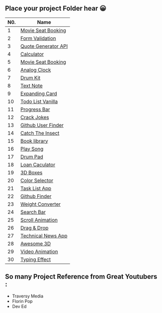 
## Place your project Folder hear 😀

| N0.|              Name             |                                  
|----|-------------------------------|
| 1  |  [Movie Seat Booking](https://focused-mccarthy-0bab72.netlify.app/)               
| 2  |  [Form Validation](https://boring-visvesvaraya-713bbc.netlify.app/)               
| 3  |  [Quote Generator API](https://zealous-ride-28727c.netlify.app/) 
| 4  |  [Calculator](https://trusting-ritchie-e700ea.netlify.app/) 
| 5  |  [Movie Seat Booking](https://focused-mccarthy-0bab72.netlify.app/) 
| 6  | [Analog Clock](https://inspiring-mahavira-37928e.netlify.app/) 
| 7  | [Drum Kit](https://festive-einstein-e67d62.netlify.app/) 
| 8  | [Text Note](https://quizzical-murdock-ae211b.netlify.app/) 
| 9  | [Expanding Card](https://musing-chandrasekhar-343b6f.netlify.app/) 
| 10 | [Todo List Vanilla](https://condescending-kalam-9bd2c2.netlify.app/) 
| 11 | [Progress Bar](https://modest-ritchie-26454e.netlify.app/) 
| 12 | [Crack Jokes](https://awesome-ptolemy-f4c55d.netlify.app/) 
| 13 | [Github User Finder](https://naughty-payne-577c2e.netlify.app/) 
| 14 | [Catch The Insect](https://sleepy-jennings-b4243a.netlify.app/) 
| 15 | [Book library](https://sleepy-villani-18ee90.netlify.app/) 
| 16 | [Play Song](https://dazzling-easley-83008c.netlify.app/) 
| 17 |  [Drum Pad](https://stupefied-lamport-da0d13.netlify.app/) 
| 18 |  [Loan Caculator](https://ecstatic-gates-f45912.netlify.app/) 
| 19 | [3D Boxes](https://admiring-albattani-56bffd.netlify.app) 
| 20 | [Color Selector](https://rendom-color-fselector.netlify.app/) 
| 21 | [Task List App](https://taskmnegr.netlify.app/) 
| 22 | [Github Finder](https://priceless-lalande-710115.netlify.app/) 
| 23 | [Weight Converter](https://pedantic-mcnulty-134b70.netlify.app/) 
| 24 | [Search Bar](https://eager-kepler-0980d4.netlify.app/) 
| 25 | [Scroll Animation](https://angry-jones-222427.netlify.app/)
| 26 | [Drag & Drop](https://stupefied-cray-952f87.netlify.app/)
| 27 | [Technical News App](https://suspicious-jones-8fd7ed.netlify.app/)
| 28 | [Awesome 3D](https://priceless-visvesvaraya-b2b0d0.netlify.app/)
| 29 | [Video Animation](https://vigilant-swartz-2d8794.netlify.app/)
| 30 | [Typing Effect](https://inspiring-einstein-2c9201.netlify.app/)




## So many Project Reference from Great Youtubers :

- Traversy Media
- Florin Pop
- Dev Ed



